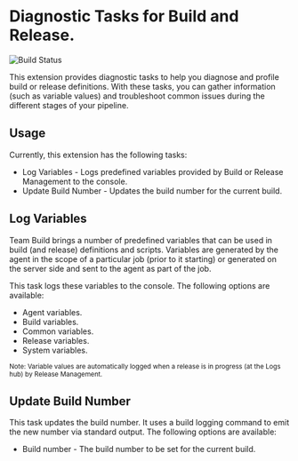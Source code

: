 # Diagnostic Tasks for Build and Release.
![Build Status](https://andremarques023.visualstudio.com/_apis/public/build/definitions/c98afab6-e9a0-4e74-85eb-4d27f9829548/24/badge "Build Status")

This extension provides diagnostic tasks to help you diagnose and profile build or release definitions. With these tasks, you can gather information (such as variable values) and troubleshoot common issues during the different stages of your pipeline.

## Usage

Currently, this extension has the following tasks:

* Log Variables - Logs predefined variables provided by Build or Release Management to the console.
* Update Build Number - Updates the build number for the current build.

## Log Variables

Team Build brings a number of predefined variables that can be used in build (and release) definitions and scripts. Variables are generated by the agent in the scope of a particular job (prior to it starting) or generated on the server side and sent to the agent as part of the job. 

This task logs these variables to the console. The following options are available:

* Agent variables.
* Build variables.
* Common variables.
* Release variables.
* System variables.

<sub>Note: Variable values are automatically logged when a release is in progress (at the Logs hub) by Release Management.</sub>

## Update Build Number

This task updates the build number. It uses a build logging command to emit the new number via standard output. The following options are available: 

* Build number - The build number to be set for the current build.